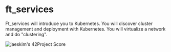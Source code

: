 # ft_services

Ft_services will introduce you to Kubernetes. You will discover cluster management and deployment with Kubernetes. You will virtualize a network and do "clustering".

![jaeskim's 42Project Score](https://badge42.herokuapp.com/api/project/tmullan/ft_services)
